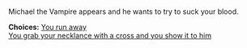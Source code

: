 Michael the Vampire appears and he wants to try to suck your blood.

**Choices:**
[You run away](s3-ytfall.md)  
[You grab your necklance with a cross and you show it to him](s3-vampsur.md)